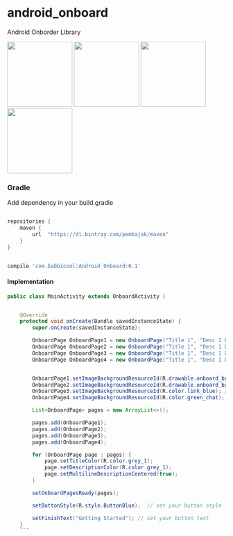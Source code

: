 # android_onboard
Android Onborder Library

<image src="https://github.com/pembajak/android_onboard/blob/master/Art/1.png?raw=true" width="150px"> <image src="https://github.com/pembajak/android_onboard/blob/master/Art/2.png?raw=true" width="150px"> <image src="https://github.com/pembajak/android_onboard/blob/master/Art/3.png?raw=true" width="150px"><image src="https://github.com/pembajak/android_onboard/blob/master/Art/4.png?raw=true" width="150px">

### Gradle

Add dependency in your build.gradle

```groovy

repositories {
    maven {
        url  "https://dl.bintray.com/pembajak/maven" 
    }
}


compile 'com.babbicool:Android_Onboard:0.1'
```

#### Implementation
```java
public class MainActivity extends OnboardActivity {


    @Override
    protected void onCreate(Bundle savedInstanceState) {
        super.onCreate(savedInstanceState);

        OnboardPage OnboardPage1 = new OnboardPage("Title 1", "Desc 1 Desc 1 Desc 1 Desc 1 Desc 1", R.drawable.onboard_1);
        OnboardPage OnboardPage2 = new OnboardPage("Title 1", "Desc 1 Desc 1 Desc 1 Desc 1 Desc 1", R.drawable.onboard_1);
        OnboardPage OnboardPage3 = new OnboardPage("Title 1", "Desc 1 Desc 1 Desc 1 Desc 1 Desc 1", R.drawable.onboard_1);
        OnboardPage OnboardPage4 = new OnboardPage("Title 1", "Desc 1 Desc 1 Desc 1 Desc 1 Desc 1", R.drawable.onboard_1);


        OnboardPage1.setImageBackgroundResourceId(R.drawable.onboard_bg_1); // set drawable background
        OnboardPage2.setImageBackgroundResourceId(R.drawable.onboard_bg_2);
        OnboardPage3.setImageBackgroundResourceId(R.color.link_blue); // set Color background
        OnboardPage4.setImageBackgroundResourceId(R.color.green_chat);

        List<OnboardPage> pages = new ArrayList<>();

        pages.add(OnboardPage1);
        pages.add(OnboardPage2);
        pages.add(OnboardPage3);
        pages.add(OnboardPage4);

        for (OnboardPage page : pages) {
            page.setTitleColor(R.color.grey_1);
            page.setDescriptionColor(R.color.grey_1);
            page.setMultilineDescriptionCentered(true);
        }

        setOnboardPagesReady(pages);

        setButtonStyle(R.style.ButtonBlue);  // set your button style

        setFinishText("Getting Started"); // set your button text
    }
    ```
